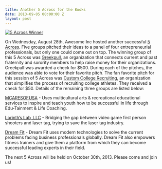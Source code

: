 ```yaml
---
title: Another 5 Across for the Books
date: 2013-09-05 00:00:00 Z
layout: post
---
```

 
<p><a href="http://www.flickr.com/photos/awesomeinc/9616896317/in/photostream" target="_blank"><img alt="5 Across Winner" src="http://farm4.staticflickr.com/3689/9616896317_a4a41a3372.jpg"/></a></p>
<p>On Wednesday, August 28th, Awesome Inc hosted another successful <a href="http://www.5across.org/" target="_blank">5 Across</a>. Five groups pitched their ideas to a panel of four entrepreneurial professionals, but only one could come out on top. The winning group of this 5 Across was <a href="http://www.greekpull.com/" target="_blank">Greekpull</a>, an organization that connects current and past fraternity and sorority members to help raise money for their organizations. Greekpull was awarded a check for $500. During each of the pitches, the audience was able to vote for their favorite pitch. The fan favorite pitch for this session of 5 Across was <a href="http://customcollegerecruiting.com/" target="_blank">Custom College Recruiting</a>, an organization that simplifies the process of recruiting college athletes. They received a check for $50. Details of the remaining three groups are listed below:</p>
<p><a href="https://www.facebook.com/Mcaresofusa" target="_blank">MCARESOFUSA</a> - Uses multicultural arts &amp; recreational educational services to inspire and teach youth how to be successful in life through Edu-Tainment &amp; Life Coaching.</p>
<p><a href="http://urbancombatgame.com/" target="_blank">Lorinth&rsquo;s Lab, LLC</a> - Bridging the gap between video game first person shooters and laser tag, trying to save the laser tag industry.</p>
<p><a href="http://dreamfit-personaltraining.com/" target="_blank">Dream Fit</a> - Dream Fit uses modern technologies to solve the current problems facing business professionals globally. Dream Fit also empowers fitness trainers and give them a platform from which they can become successful leading experts in their field.</p>
<p>The next 5 Across will be held on October 30th, 2013. Please come and join us!</p>
